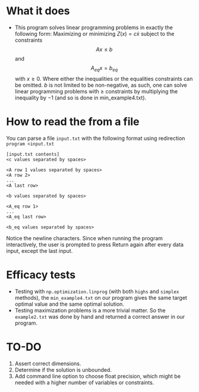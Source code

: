 # What it does
- This program solves linear programming problems in exactly the following form:
Maximizing or minimizing $Z(x) = c\dot x$ subject to the constraints $$Ax \leq b$$ and $$A_{eq} x = b_{eq}$$ with $x \geq 0$.
Where either the inequalities or the equalities constraints can be omitted. $b$ is not limited to be non-negative, as such, one can solve
linear programming problems with $\geq$ constraints by multiplying the inequality by $-1$ (and so is done in min_example4.txt).

# How to read the from a file
You can parse a file `input.txt` with the following format using redirection `program <input.txt`
```
[input.txt contents]
<c values separated by spaces>

<A row 1 values separated by spaces>
<A row 2>
...
<A last row>

<b values separated by spaces>

<A_eq row 1>
...
<A_eq last row>

<b_eq values separated by spaces>
```
Notice the newline characters. Since when running the program interactively, the user is prompted to press Return again after every data input, except the last input.

# Efficacy tests
- Testing with `np.optimization.linprog` (with both `highs` and `simplex` methods), the `min_example4.txt` on our program gives the same target optimal value and the same optimal solution.
- Testing maximization problems is a more trivial matter. So the `example2.txt` was done by hand and returned a correct answer in our program.

# TO-DO
1. Assert correct dimensions.
2. Determine if the solution is unbounded.
3. Add command line option to choose float precision, which might be needed with a higher number of variables or constraints.
